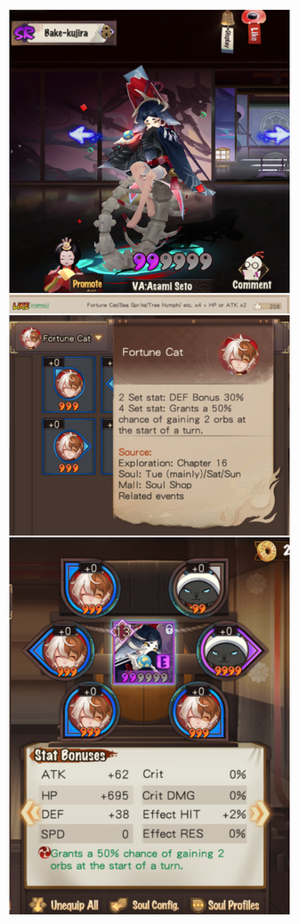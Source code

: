 ![bake-kujira](../Information/bake-kujira.png)
![Pasted image 20240510004234](../Information/bake-kujira-information.png)
![fortune cat](../Information/fortune%20cat.png)
![Pasted image 20240510004618](../Information/Pasted%20image%2020240510004618.png)